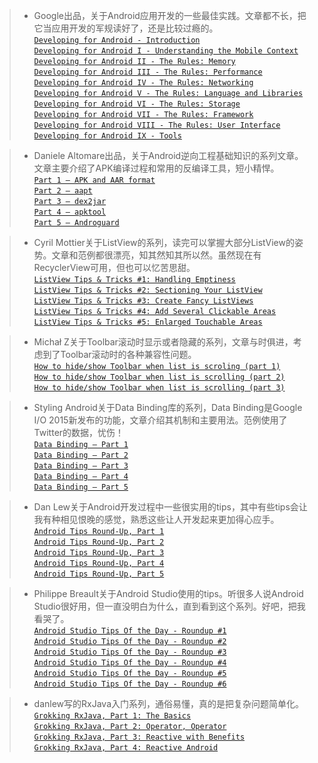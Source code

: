 
>* Google出品，关于Android应用开发的一些最佳实践。文章都不长，把它当应用开发的军规读好了，还是比较过瘾的。  
[`Developing for Android - Introduction`](https://medium.com/google-developers/developing-for-android-introduction-5345b451567c#.cuwu09rc7)  
[`Developing for Android I - Understanding the Mobile Context`](https://medium.com/google-developers/developing-for-android-i-understanding-the-mobile-context-fd2351b131f8#.mipv6qs0j)  
[`Developing for Android II -
The Rules: Memory`](https://medium.com/google-developers/developing-for-android-ii-bb9a51f8c8b9#.umr8p62m0)  
[`Developing for Android III -
The Rules: Performance`](https://medium.com/google-developers/developing-for-android-iii-2efc140167fd#.z54g9fzb8)  
[`Developing for Android IV -
The Rules: Networking`](https://medium.com/google-developers/developing-for-android-iv-e7dc4ce0a59#.po8muwctb)  
[`Developing for Android V -
The Rules: Language and Libraries`](https://medium.com/google-developers/developing-for-android-v-f6b8038b42f5#.5o9mjq1id)   
[`Developing for Android VI -
The Rules: Storage`](https://medium.com/google-developers/developing-for-android-vi-c0b1539f0e98#.oh74nge47)  
[`Developing for Android VII -
The Rules: Framework`](https://medium.com/google-developers/developing-for-android-vii-the-rules-framework-concerns-d0210e52eee3#.lcnnzyxij)  
[`Developing for Android VIII -
The Rules: User Interface`](https://medium.com/google-developers/developing-for-android-viii-e91ced595fac#.obru7ae77)  
[`Developing for Android IX -
Tools`](https://medium.com/google-developers/developing-for-android-ix-tools-375134af1098#.3p2zvwan4)  

>* Daniele Altomare出品，关于Android逆向工程基础知识的系列文章。文章主要介绍了APK编译过程和常用的反编译工具，短小精悍。  
[`Part 1 – APK and AAR format`](http://www.fasteque.com/android-reverse-engineering-101-part-1/)  
[`Part 2 – aapt`](http://www.fasteque.com/android-reverse-engineering-101-part-2/)  
[`Part 3 – dex2jar`](http://www.fasteque.com/android-reverse-engineering-101-part-3/)  
[`Part 4 – apktool`](http://www.fasteque.com/android-reverse-engineering-101-part-4/)  
[`Part 5 – Androguard`](http://www.fasteque.com/android-reverse-engineering-101-part-5/)  

>* Cyril Mottier关于ListView的系列，读完可以掌握大部分ListView的姿势。文章和范例都很漂亮，知其然知其所以然。虽然现在有RecyclerView可用，但也可以忆苦思甜。  
[`ListView Tips & Tricks #1: Handling Emptiness`](http://www.cyrilmottier.com/2011/06/20/listview-tips-tricks-1-handle-emptiness/)  
[`ListView Tips & Tricks #2: Sectioning Your ListView`](http://www.cyrilmottier.com/2011/07/05/listview-tips-tricks-2-section-your-listview/)  
[`ListView Tips & Tricks #3: Create Fancy ListViews`](http://www.cyrilmottier.com/2011/08/08/listview-tips-tricks-3-create-fancy-listviews/)  
[`ListView Tips & Tricks #4: Add Several Clickable Areas`](http://www.cyrilmottier.com/2011/11/23/listview-tips-tricks-4-add-several-clickable-areas/)  
[`ListView Tips & Tricks #5: Enlarged Touchable Areas`](http://www.cyrilmottier.com/2012/02/16/listview-tips-tricks-5-enlarged-touchable-areas/)

>* Michał Z关于Toolbar滚动时显示或者隐藏的系列，文章与时俱进，考虑到了Toolbar滚动时的各种兼容性问题。  
[`How to hide/show Toolbar when list is scroling (part 1)`](http://mzgreen.github.io/2015/02/15/How-to-hideshow-Toolbar-when-list-is-scroling(part1)/)  
[`How to hide/show Toolbar when list is scrolling (part 2)`](http://mzgreen.github.io/2015/02/28/How-to-hideshow-Toolbar-when-list-is-scrolling(part2)/)  
[`How to hide/show Toolbar when list is scrolling (part 3)`](http://mzgreen.github.io/2015/06/23/How-to-hideshow-Toolbar-when-list-is-scrolling(part3)/)  

>* Styling Android关于Data Binding库的系列，Data Binding是Google I/O 2015新发布的功能，文章介绍其机制和主要用法。范例使用了Twitter的数据，忧伤！  
[`Data Binding – Part 1`](https://blog.stylingandroid.com/data-binding-part-1)  
[`Data Binding – Part 2`](https://blog.stylingandroid.com/data-binding-part-2)  
[`Data Binding – Part 3`](https://blog.stylingandroid.com/data-binding-part-3)  
[`Data Binding – Part 4`](https://blog.stylingandroid.com/data-binding-part-4)  
[`Data Binding – Part 5`](https://blog.stylingandroid.com/data-binding-part-5)  

>* Dan Lew关于Android开发过程中一些很实用的tips，其中有些tips会让我有种相见恨晚的感觉，熟悉这些让人开发起来更加得心应手。  
[`Android Tips Round-Up, Part 1`](http://blog.danlew.net/2014/03/30/android-tips-round-up-part-1/)  
[`Android Tips Round-Up, Part 2`](http://blog.danlew.net/2014/04/14/android-tips-round-up-part-2/)  
[`Android Tips Round-Up, Part 3`](http://blog.danlew.net/2014/04/28/android-tips-round-up-part-3/)  
[`Android Tips Round-Up, Part 4`](http://blog.danlew.net/2014/05/12/android-tips-round-up-part-4/)  
[`Android Tips Round-Up, Part 5`](http://blog.danlew.net/2014/05/28/android-tips-round-up-part-5/)  

>* Philippe Breault关于Android Studio使用的tips。听很多人说Android Studio很好用，但一直没明白为什么，直到看到这个系列。好吧，把我看哭了。  
[`Android Studio Tips Of the Day - Roundup #1`](http://www.developerphil.com/android-studio-tips-of-the-day-roundup-1/)  
[`Android Studio Tips Of the Day - Roundup #2`](http://www.developerphil.com/android-studio-tips-of-the-day-roundup-2/)  
[`Android Studio Tips Of the Day - Roundup #3`](http://www.developerphil.com/android-studio-tips-of-the-day-roundup-3/)  
[`Android Studio Tips Of the Day - Roundup #4`](http://www.developerphil.com/android-studio-tips-of-the-day-roundup-4/)  
[`Android Studio Tips Of the Day - Roundup #5`](http://www.developerphil.com/android-studio-tips-of-the-day-roundup-5/)  
[`Android Studio Tips Of the Day - Roundup #6`](http://www.developerphil.com/android-studio-tips-of-the-day-roundup-6/)  

>* danlew写的RxJava入门系列，通俗易懂，真的是把复杂问题简单化。  
[`Grokking RxJava, Part 1: The Basics`](http://blog.danlew.net/2014/09/15/grokking-rxjava-part-1/)  
[`Grokking RxJava, Part 2: Operator, Operator`](http://blog.danlew.net/2014/09/22/grokking-rxjava-part-2/)  
[`Grokking RxJava, Part 3: Reactive with Benefits`](http://blog.danlew.net/2014/09/30/grokking-rxjava-part-3/)  
[`Grokking RxJava, Part 4: Reactive Android`](http://blog.danlew.net/2014/10/08/grokking-rxjava-part-4/)  
